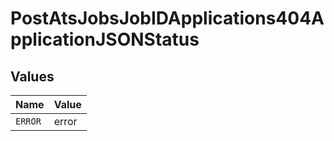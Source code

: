 # PostAtsJobsJobIDApplications404ApplicationJSONStatus


## Values

| Name    | Value   |
| ------- | ------- |
| `ERROR` | error   |